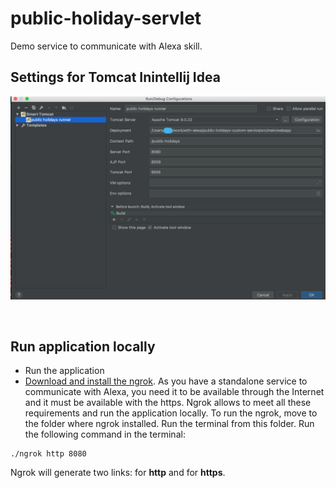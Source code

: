 # public-holiday-servlet
Demo service to communicate with Alexa skill. 

## Settings for Tomcat Inintellij Idea
![Image of Tomcat Settings](https://github.com/irene-prys/public-holiday-servlet/blob/assets/tomcat-settings.png)

<br/>

## Run application locally
* Run the application 
* [Download and install the ngrok](https://ngrok.com/download). 
As you have a standalone service to communicate with Alexa, you need it to be available through the Internet and it must be available with the https. Ngrok allows to meet all these requirements and run the application locally. 
To run the ngrok, move to the folder where ngrok installed. Run the terminal from this folder. Run the following command in the terminal: 
```
./ngrok http 8080
```
Ngrok will generate two links: for **http** and for **https**.
